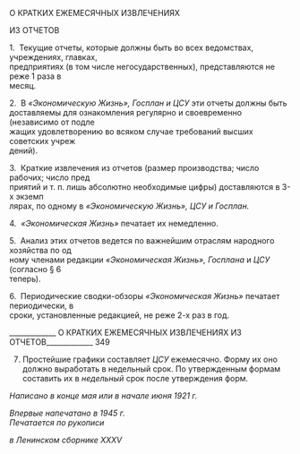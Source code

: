 О КРАТКИХ ЕЖЕМЕСЯЧНЫХ ИЗВЛЕЧЕНИЯХ

ИЗ ОТЧЕТОВ

1.  Текущие отчеты, которые должны быть во всех ведомствах, учреждениях, главках,  
предприятиях (в том числе негосударственных), представляются не реже 1 раза в  
месяц.

2.  В _«Экономическую Жизнь», Госплан и ЦСУ_ эти отчеты должны быть  
доставляемы для ознакомления регулярно и своевременно (независимо от подле­  
жащих удовлетворению во всяком случае требований высших советских учреж­  
дений).

3.  Краткие извлечения из отчетов (размер производства; число рабочих; число пред­  
приятий и т. п. лишь абсолютно необходимые цифры) доставляются в 3-х экземп­  
лярах, по одному в _«Экономическую Жизнь», ЦСУ и Госплан._

4.  _«Экономическая Жизнь»_ печатает их немедленно.

5.  Анализ этих отчетов ведется по важнейшим отраслям народного хозяйства по од­  
ному членами редакции _«Экономическая Жизнь», Госплана_ и _ЦСУ_ (согласно § 6  
теперь).

6.  Периодические сводки-обзоры _«Экономическая Жизнь»_ печатает периодически, в  
сроки, установленные редакцией, не реже 2-х раз в год.

  

_____________ О КРАТКИХ ЕЖЕМЕСЯЧНЫХ ИЗВЛЕЧЕНИЯХ ИЗ ОТЧЕТОВ_____________ 349

7. Простейшие графики составляет _ЦСУ_ ежемесячно. Форму их оно должно вырабо­тать в недельный срок. По утвержденным формам составить их в _недельный_ срок после утверждения форм.

_Написано в конце мая или в_ _начале июня 1921 г._

_Впервые напечатано в 1945 г.                                                             Печатается по рукописи_

_в Ленинском сборнике_ _XXXV_